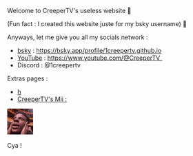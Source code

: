 Welcome to CreeperTV's useless website 🥳

(Fun fact : I created this website juste for my bsky username) 🤫

Anyways, let me give you all my socials network :
- [bsky](https://bsky.app/profile/1creepertv.github.io) : https://bsky.app/profile/1creepertv.github.io
- [YouTube](https://www.youtube.com/@CreeperTV_) : https://www.youtube.com/@CreeperTV_
- Discord : @1creepertv

Extras pages :
- [h](https://1creepertv.github.io/h)
- [CreeperTV's Mii :](https://1creepertv.github.io/mii)


![Speed](https://raw.githubusercontent.com/1CreeperTV/1creepertv.github.io/refs/heads/main/shocked-ishowspeed.gif)

Cya !
